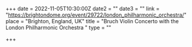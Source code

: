 +++
date = 2022-11-05T10:30:00Z
date2 = ""
date3 = ""
link = "https://brightondome.org/event/29722/london_philharmonic_orchestra/"
place = "Brighton, England, UK"
title = "Bruch Violin Concerto with the London Philharmonic Orchestra "
type = ""

+++
